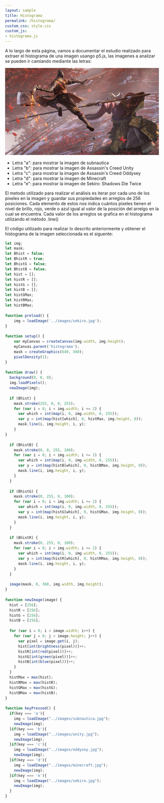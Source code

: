 ```yaml
---
layout: sample
title: Histograma
permalink: /histograma/
custom_css: style.css
custom_js:
- histograma.js
---
```

A lo largo de esta página, vamos a documentar el estudio realizado para extraer el histograma de una imagen usango p5.js, las imagenes a analizar se pueden ir camiando mediante las letras:

<img src="../images/sekiro.jpg" alt="hisgrama" class="center-image">

- Letra "a": para mostrar la imagen de subnautica
- Letra "b": para mostrar la imagen de Assassin's Creed Unity
- Letra "c": para mostrar la imagen de Assassin's Creed Oddysey
- Letra "d": para mostrar la imagen de Minecraft
- Letra "e": para mostrar la imagen de Sekiro: Shadows Die Twice

El metodo utilizado para realizar el análisis es iterar por cada uno de los pixeles en la imagen y guardar sus propiedades en arreglos de 256 posiciones. Cada elemento de estos nos indica cuántos pixeles tienen el nivel de brillo, 
rojo, verde o azul igual al valor de la posición del arrelgo en la cual se encuentra. Cada valor de los arreglos se grafica en el histograma utilizando el método .line()

El código utilizado para realizar lo descrito anteriormente y obtener el histograma de la imagen seleccionada es el siguente:

```js
let img;
let mask;
let Bhist = false;
let BhistR = true;
let BhistG = false;
let BhistB = false;
let hist = [];
let histR = [];
let histG = [];
let histB = [];
let histGMax;
let histRMax;
let histBMax;

function preload() {
    img = loadImage('../images/sekiro.jpg');
}

function setup() {
    var myCanvas = createCanvas(img.width, img.height);
    myCanvas.parent('histograma');
    mask = createGraphics(640, 360);
    pixelDensity(1);
}

function draw() {
  background(0, 0, 0);
  img.loadPixels();
  newImage(img);

  if (Bhist) {
    mask.stroke(255, 0, 0, 255);
    for (var i = 0; i < img.width; i += 2) {
      var which = int(map(i, 0, img.width, 0, 255));
      var y = int(map(hist[which], 0, histMax, img.height, 0));
      mask.line(i, img.height, i, y);
    }
}

  if (BhistB) {
    mask.stroke(0, 0, 255, 100);
    for (var i = 0; i < img.width; i += 2) {
      var which = int(map(i, 0, img.width, 0, 255));
      var y = int(map(histB[which], 0, histBMax, img.height, 0));
      mask.line(i, img.height, i, y);
    }
  }

  if (BhistG) {
    mask.stroke(0, 255, 0, 100);
    for (var i = 0; i < img.width; i += 2) {
      var which = int(map(i, 0, img.width, 0, 255));
      var y = int(map(histG[which], 0, histGMax, img.height, 0));
      mask.line(i, img.height, i, y);
    }
  }

  if (BhistR) {
    mask.stroke(0, 255, 0, 100);
    for (var i = 0; i < img.width; i += 2) {
      var which = int(map(i, 0, img.width, 0, 255));
      var y = int(map(histR[which], 0, histRMax, img.height, 0));
      mask.line(i, img.height, i, y);
    }
  }
  
  image(mask, 0, 360, img.width, img.height);
}

function newImage(image) {
  hist = [256];
  histR = [256];
  histG = [256];
  histB = [256];

  for (var i = 0; i < image.width; i++) {
    for (var j = 0; j < image.height; j++) {
      var pixel = image.get(i, j);
      hist[int(brightness(pixel))]++;
      histR[int(red(pixel))]++;
      histG[int(green(pixel))]++;
      histB[int(blue(pixel))]++;
    }
  }
  histMax = max(hist);
  histRMax = max(histR);
  histGMax = max(histG);
  histBMax = max(histB);
}

function keyPressed() {
  if(key === 'a'){
    img = loadImage("../images/subnautica.jpg");
    newImage(img);
  }if(key === 'b'){
    img = loadImage("../images/unity.jpg");
    newImage(img);
  }if(key === 'c'){
    img = loadImage("../images/oddysey.jpg");
    newImage(img);
  }if(key === 'd'){
    img = loadImage("../images/minecraft.jpg");
    newImage(img);
  }if(key === 'e'){
    img = loadImage("../images/sekiro.jpg");
    newImage(img);
  }
}
```
<div class="histograma" id='histograma'></div>